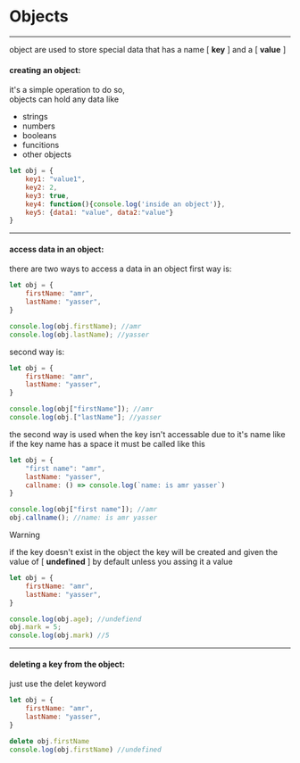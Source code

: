 # Objects
---
object are used to store special data that has a name [ **key** ] and a [ **value** ]

#### creating an object:
it's a simple operation to do so,  
objects can hold any data like

- strings
- numbers
- booleans
- funcitions
- other objects

```javascript
let obj = {
    key1: "value1",
    key2: 2,
    key3: true,
    key4: function(){console.log('inside an object')},
    key5: {data1: "value", data2:"value"}
}
```


---
#### access data in an object:
there are two ways to access a data in an object
first way is:

```javascript
let obj = {
    firstName: "amr",
    lastName: "yasser",
}

console.log(obj.firstName); //amr
console.log(obj.lastName); //yasser
```

second way is:
```javascript
let obj = {
    firstName: "amr",
    lastName: "yasser",
}

console.log(obj["firstName"]); //amr
console.log(obj.["lastName"]; //yasser
```
the second way is used when the key isn't accessable due to it's name like if the key name has a space it must be called like this

```javascript
let obj = {
    "first name": "amr",
    lastName: "yasser",
    callname: () => console.log(`name: is amr yasser`)
}

console.log(obj["first name"]); //amr
obj.callname(); //name: is amr yasser
```


> [!WARNING]
> if the key doesn't exist in the object the key will be created and given the value of [ **undefined** ] by default unless you assing it a value

```javascript
let obj = {
    firstName: "amr",
    lastName: "yasser",
}

console.log(obj.age); //undefiend
obj.mark = 5;
console.log(obj.mark) //5
```

---
#### deleting a key from the object:
just use the delet keyword


```javascript
let obj = {
    firstName: "amr",
    lastName: "yasser",
}

delete obj.firstName
console.log(obj.firstName) //undefined
```